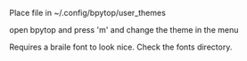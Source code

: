 Place file in ~/.config/bpytop/user_themes

open bpytop and press 'm' and change the theme in the menu

Requires a braile font to look nice.  Check the fonts directory.

